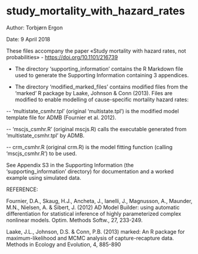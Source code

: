 # study_mortality_with_hazard_rates

Author: Torbjørn Ergon

Date: 9 April 2018

These files accompany the paper «Study mortality with hazard rates, not probabilities» - https://doi.org/10.1101/216739


* The directory ‘supporting_information’ contains the R Markdown file used to generate the Supporting Information containing 3 appendices.


* The directory ‘modified_marked_files’ contains modified files from the ‘marked’ R package by Laake, Johnson & Conn (2013). Files are modified to enable modelling of cause-specific mortality hazard rates:

-- ‘multistate_csmhr.tpl’ (original ‘multistate.tpl’) is the modified model template file for ADMB (Fournier et al. 2012).

-- ‘mscjs_csmhr.R’ (original mscjs.R) calls the executable generated from ‘multistate_csmhr.tpl’ by ADMB.

-- crm_csmhr.R (original crm.R) is the model fitting function (calling ‘mscjs_csmhr.R’) to be used.

See Appendix S3 in the Supporting Information (the ‘supporting_information’ directory) for documentation and a worked example using simulated data.


REFERENCE:

Fournier, D.A., Skaug, H.J., Ancheta, J., Ianelli, J., Magnusson, A., Maunder, M.N., Nielsen, A. \& Sibert, J. (2012) AD Model Builder: using automatic differentiation for statistical inference of highly parameterized complex nonlinear models. Optim. Methods Softw., 27, 233-249.

Laake, J.L., Johnson, D.S. & Conn, P.B. (2013) marked: An R package for maximum-likelihood and MCMC analysis of capture-recapture data. Methods in Ecology and Evolution, 4, 885-890
